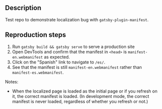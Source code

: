 ## Description

Test repo to demonstrate localization bug with `gatsby-plugin-manifest`.

## Reproduction steps

1. Run `gatsby build && gatsby serve` to serve a production site
2. Open DevTools and confirm that the manifest in `<head>` is `manifest-en.webmanifest` as expected.
3. Click on the "Spanish" link to navigate to `/es/`.
4. See that the manifest is still `manifest-en.webmanifest` rather than `manifest-es.webmanifest`.

Notes:

- When the localized page is loaded as the initial page or if you refresh on it, the correct manifest is loaded. (In development mode, the correct manifest is never loaded, regardless of whether you refresh or not.)
